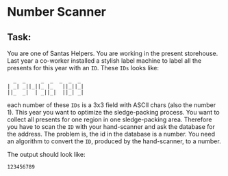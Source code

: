 # Number Scanner

## Task:
You are one of Santas Helpers. You are working in the present storehouse. Last year a co-worker installed a stylish label machine 
to label all the presents for this year with an `ID`. These `IDs` looks like:

      _  _     _  _  _  _  _ 
    | _| _||_||_ |_   ||_||_|
    ||_  _|  | _||_|  ||_| _| 

each number of these `IDs` is a 3x3 field with ASCII chars (also the number 1). This year you want to optimize the sledge-packing
process. You want to collect all presents for one region in one sledge-packing area. Therefore you have to scan the `ID` with your 
hand-scanner and ask the database for the address. The problem is, the id in the database is a number. You need an algorithm to 
convert the `ID`, produced by the hand-scanner, to a number.

The output should look like:

    123456789
